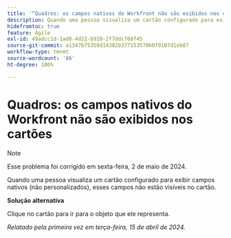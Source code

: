 ```yaml
---
title: '“Quadros: os campos nativos do Workfront não são exibidos nos cartões”'
description: Quando uma pessoa visualiza um cartão configurado para exibir campos nativos (não personalizados), esses campos não estão visíveis no cartão.
hidefromtoc: true
feature: Agile
exl-id: 49adcc1d-1ad0-4d22-b910-2f7ddc768f45
source-git-commit: a1347b75359d14302b377153570b0f9107d1eb87
workflow-type: tm+mt
source-wordcount: '86'
ht-degree: 100%

---
```


# Quadros: os campos nativos do Workfront não são exibidos nos cartões

>[!NOTE]
>
>Esse problema foi corrigido em sexta-feira, 2 de maio de 2024.

Quando uma pessoa visualiza um cartão configurado para exibir campos nativos (não personalizados), esses campos não estão visíveis no cartão.

**Solução alternativa**

Clique no cartão para ir para o objeto que ele representa.

_Relatado pela primeira vez em terça-feira, 15 de abril de 2024._
